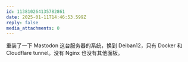 ```yaml
---
id: 113810264135782861
date: 2025-01-11T14:46:53.599Z
reply: false
media_attachments: 0
---
```


重装了一下 Mastodon 这台服务器的系统，换到 Deiban12，只有 Docker 和 Cloudflare tunnel。没有 Nginx 也没有其他面板。

